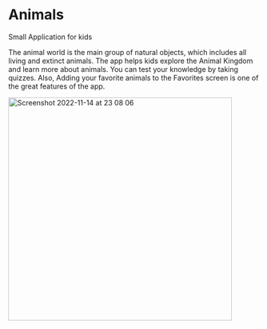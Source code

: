 # Animals
Small Application for kids

The animal world is the main group of natural objects, which includes all living and extinct animals. The app helps kids explore the Animal Kingdom and learn more about animals. You can test your knowledge by taking quizzes. Also, Adding your favorite animals to the Favorites screen is one of the great features of the app.

<img width="447" alt="Screenshot 2022-11-14 at 23 08 06" src="https://user-images.githubusercontent.com/118209718/201734359-1b331333-056c-4e54-9b5b-4f4372962d7c.png">
